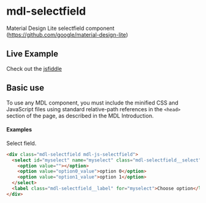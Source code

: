 # mdl-selectfield
Material Design Lite selectfield component (https://github.com/google/material-design-lite)

## Live Example

Check out the [jsfiddle](http://jsfiddle.net/zetta/mofbbamo/embedded/result/)

## Basic use
To use any MDL component, you must include the minified CSS and JavaScript files using standard relative-path references 
in the `<head>` section of the page, as described in the MDL Introduction.

#### Examples

Select field.
```html
<div class="mdl-selectfield mdl-js-selectfield">
  <select id="myselect" name="myselect" class="mdl-selectfield__select">
    <option value=""></option>
    <option value="option0_value">option 0</option>
    <option value="option1_value">option 1</option>
  </select>
  <label class="mdl-selectfield__label" for="myselect">Choose option</label>
</div>
```
